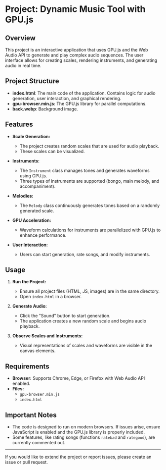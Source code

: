 # Project: Dynamic Music Tool with GPU.js

## Overview
This project is an interactive application that uses GPU.js and the Web Audio API to generate and play complex audio sequences. The user interface allows for creating scales, rendering instruments, and generating audio in real time.

## Project Structure

- **index.html**: The main code of the application. Contains logic for audio generation, user interaction, and graphical rendering.
- **gpu-browser.min.js**: The GPU.js library for parallel computations.
- **back.webp**: Background image.

## Features

- **Scale Generation:**
  - The project creates random scales that are used for audio playback.
  - These scales can be visualized.

- **Instruments:**
  - The `Instrument` class manages tones and generates waveforms using GPU.js.
  - Three types of instruments are supported (bongo, main melody, and accompaniment).

- **Melodies:**
  - The `Melody` class continuously generates tones based on a randomly generated scale.

- **GPU Acceleration:**
  - Waveform calculations for instruments are parallelized with GPU.js to enhance performance.

- **User Interaction:**
  - Users can start generation, rate songs, and modify instruments.

## Usage

1. **Run the Project:**
   - Ensure all project files (HTML, JS, images) are in the same directory.
   - Open `index.html` in a browser.

2. **Generate Audio:**
   - Click the "Sound" button to start generation.
   - The application creates a new random scale and begins audio playback.

3. **Observe Scales and Instruments:**
   - Visual representations of scales and waveforms are visible in the canvas elements.

## Requirements

- **Browser:** Supports Chrome, Edge, or Firefox with Web Audio API enabled.
- **Files:**
  - `gpu-browser.min.js`
  - `index.html`

## Important Notes

- The code is designed to run on modern browsers. If issues arise, ensure JavaScript is enabled and the GPU.js library is properly included.
- Some features, like rating songs (functions `ratebad` and `rategood`), are currently commented out.

---

If you would like to extend the project or report issues, please create an issue or pull request.

